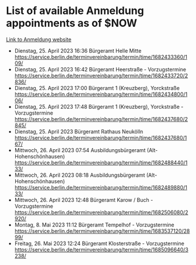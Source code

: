 # List of available Anmeldung appointments as of $NOW
[Link to Anmeldung website](https://service.berlin.de/terminvereinbarung/termin/tag.php?termin=1&anliegen[]=120686&dienstleisterlist=122210,122217,327316,122219,327312,122227,327314,122231,327346,122243,327348,122254,122252,329742,122260,329745,122262,329748,122271,327278,122273,327274,122277,327276,330436,122280,327294,122282,327290,122284,327292,122291,327270,122285,327266,122286,327264,122296,327268,150230,329760,122297,327286,122294,327284,122312,329763,122314,329775,122304,327330,122311,327334,122309,327332,317869,122281,327352,122279,329772,122283,122276,327324,122274,327326,122267,329766,122246,327318,122251,327320,122257,327322,122208,327298,122226,327300&herkunft=http%3A%2F%2Fservice.berlin.de%2Fdienstleistung%2F120686%2F)
- Dienstag, 25. April 2023 16:36 Bürgeramt Helle Mitte https://service.berlin.de/terminvereinbarung/termin/time/1682433360/109/
- Dienstag, 25. April 2023 16:42 Bürgeramt Heerstraße - Vorzugstermine https://service.berlin.de/terminvereinbarung/termin/time/1682433720/2836/
- Dienstag, 25. April 2023 17:00 Bürgeramt 1 (Kreuzberg), Yorckstraße https://service.berlin.de/terminvereinbarung/termin/time/1682434800/106/
- Dienstag, 25. April 2023 17:48 Bürgeramt 1 (Kreuzberg), Yorckstraße - Vorzugstermine https://service.berlin.de/terminvereinbarung/termin/time/1682437680/2845/
- Dienstag, 25. April 2023  Bürgeramt Rathaus Neukölln https://service.berlin.de/terminvereinbarung/termin/time/1682437680/167/
- Mittwoch, 26. April 2023 07:54 Ausbildungsbürgeramt (Alt- Hohenschönhausen) https://service.berlin.de/terminvereinbarung/termin/time/1682488440/133/
- Mittwoch, 26. April 2023 08:18 Ausbildungsbürgeramt (Alt- Hohenschönhausen) https://service.berlin.de/terminvereinbarung/termin/time/1682489880/133/
- Mittwoch, 26. April 2023 12:48 Bürgeramt Karow / Buch - Vorzugstermine https://service.berlin.de/terminvereinbarung/termin/time/1682506080/2920/
- Montag, 8. Mai 2023 11:12 Bürgeramt Tempelhof - Vorzugstermine https://service.berlin.de/terminvereinbarung/termin/time/1683537120/2899/
- Freitag, 26. Mai 2023 12:24 Bürgeramt Klosterstraße - Vorzugstermine https://service.berlin.de/terminvereinbarung/termin/time/1685096640/3238/
